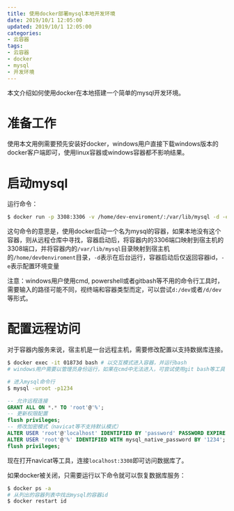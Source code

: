```yaml
---
title: 使用docker部署mysql本地开发环境
date: 2019/10/1 12:05:00
updated: 2019/10/1 12:05:00
categories: 
- 云容器
tags: 
- 云容器
- docker
- mysql
- 开发环境
---
```


本文介绍如何使用docker在本地搭建一个简单的mysql开发环境。

# 准备工作
使用本文用例需要预先安装好docker，windows用户直接下载windows版本的docker客户端即可，使用linux容器或windows容器都不影响结果。

# 启动mysql
运行命令：
```bash
$ docker run -p 3308:3306 -v /home/dev-enviroment/:/var/lib/mysql -d -e MYSQL_ROOT_PASSWORD=1234 mysql
```
这句命令的意思是，使用docker启动一个名为mysql的容器，如果本地没有这个容器，则从远程仓库中寻找，容器启动后，将容器内的3306端口映射到宿主机的3308端口，并将容器内的`/var/lib/mysql`目录映射到宿主机的`/home/dev0enviroment`目录，`-d`表示在后台运行，容器启动后仅返回容器id，`-e`表示配置环境变量

注意：windows用户使用cmd, powershell或者gitbash等不用的命令行工具时，需要输入的路径可能不同，视终端和容器类型而定，可以尝试`d:/dev`或者`/d/dev`等形式。

# 配置远程访问
对于容器内服务来说，宿主机是一台远程主机，需要修改配置以支持数据库连接。
```bash
$ docker exec -it 01873d bash # 以交互模式进入容器，并运行bash
# windows用户需要以管理员身份运行，如果在cmd中无法进入，可尝试使用git bash等工具

# 进入mysql命令行
$ mysql -uroot -p1234
```
```sql
-- 允许远程连接
GRANT ALL ON *.* TO 'root'@'%';
-- 更新权限配置
flush privileges;
-- 修改加密模式（navicat等不支持默认模式）
ALTER USER 'root'@'localhost' IDENTIFIED BY 'password' PASSWORD EXPIRE NEVER;
ALTER USER 'root'@'%' IDENTIFIED WITH mysql_native_password BY '1234';
flush privileges;
```

现在打开navicat等工具，连接`localhost:3308`即可访问数据库了。

如果docker被关闭，只需要运行以下命令就可以恢复数据库服务：
```bash
$ docker ps -a
# 从列出的容器列表中找出mysql的容器id
$ docker restart id
```
